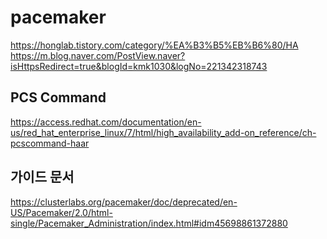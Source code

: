 # pacemaker

https://honglab.tistory.com/category/%EA%B3%B5%EB%B6%80/HA   
https://m.blog.naver.com/PostView.naver?isHttpsRedirect=true&blogId=kmk1030&logNo=221342318743


## PCS Command
https://access.redhat.com/documentation/en-us/red_hat_enterprise_linux/7/html/high_availability_add-on_reference/ch-pcscommand-haar

## 가이드 문서
https://clusterlabs.org/pacemaker/doc/deprecated/en-US/Pacemaker/2.0/html-single/Pacemaker_Administration/index.html#idm45698861372880
